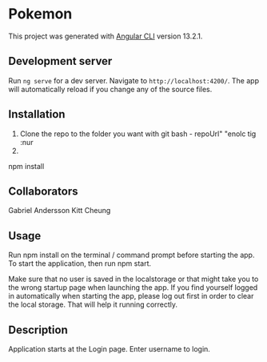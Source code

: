 # Pokemon

This project was generated with [Angular CLI](https://github.com/angular/angular-cli) version 13.2.1.

## Development server

Run `ng serve` for a dev server. Navigate to `http://localhost:4200/`. The app will automatically reload if you change any of the source files.

## Installation
1. Clone the repo to the folder you want with git bash -
repoUrl" "enolc tig :nur
2. 
npm install
## Collaborators
 Gabriel Andersson Kitt Cheung


## Usage
Run npm install on the terminal / command prompt before starting the app. To start the application, then run npm start.

Make sure that no user is saved in the localstorage or that might take you to the wrong startup page when launching the app. If you find yourself logged in automatically when starting the app, please log out first in order to clear the local storage. That will help it running correctly.


## Description
Application starts at the Login page. Enter username to login. 

## 